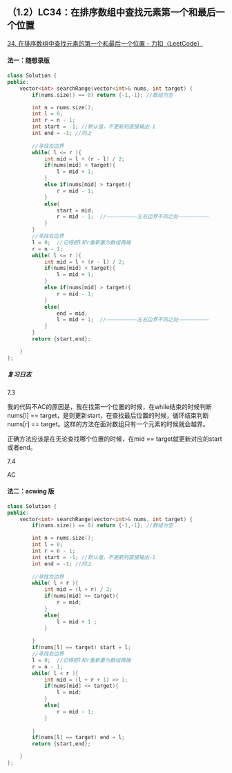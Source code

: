 ## （1.2）LC34：在排序数组中查找元素第一个和最后一个位置

[34. 在排序数组中查找元素的第一个和最后一个位置 - 力扣（LeetCode）](https://leetcode.cn/problems/find-first-and-last-position-of-element-in-sorted-array/submissions/)

#### 法一：随想录版

```c++
class Solution {
public:
    vector<int> searchRange(vector<int>& nums, int target) {
        if(nums.size() == 0) return {-1,-1}; //数组为空

        int n = nums.size();
        int l = 0;
        int r = n - 1;
        int start = -1; //默认值，不更新则直接输出-1
        int end = -1; //同上
        
        //寻找左边界
        while( l <= r ){
            int mid = l + (r - l) / 2;
            if(nums[mid] < target){
                l = mid + 1;
            }
            else if(nums[mid] > target){
                r = mid - 1;
            }
            else{
                start = mid;
                r = mid - 1;  //——————————左右边界不同之处——————————
            }
        }
        //寻找右边界
        l = 0;  //记得把l和r重新置为数组两端
        r = n - 1;
        while( l <= r ){
            int mid = l + (r - l) / 2;
            if(nums[mid] < target){
                l = mid + 1;
            }
            else if(nums[mid] > target){
                r = mid - 1;
            }
            else{
                end = mid;
                l = mid + 1;  //——————————左右边界不同之处——————————
            }
        }
        return {start,end};

    }
};
```

##### 复习日志

7.3 

我的代码不AC的原因是，我在找第一个位置的时候，在while结束的时候判断 nums[l] == target，是则更新start，在查找最后位置的时候，循环结束判断nums[r] == target。这样的方法在面对数组只有一个元素的时候就会越界。

正确方法应该是在无论查找哪个位置的时候，在mid == target就更新对应的start或者end。

7.4

AC



#### 法二：acwing 版

```c++
class Solution {
public:
    vector<int> searchRange(vector<int>& nums, int target) {
        if(nums.size() == 0) return {-1,-1}; //数组为空

        int n = nums.size();
        int l = 0;
        int r = n - 1;
        int start = -1; //默认值，不更新则直接输出-1
        int end = -1; //同上
        
        //寻找左边界
        while( l < r ){
            int mid = (l + r) / 2;
            if(nums[mid] >= target){
                r = mid;
            }
            else{
                l = mid + 1 ;
            }
            
        }
        if(nums[l] == target) start = l;
        //寻找右边界
        l = 0;  //记得把l和r重新置为数组两端
        r = n - 1;
        while( l < r ){
            int mid = (l + r + 1) >> 1;
            if(nums[mid] <= target){
                l = mid;
            }
            else{
                r = mid - 1;
            }
            
        }
        if(nums[l] == target) end = l;
        return {start,end};

    }
};
```

